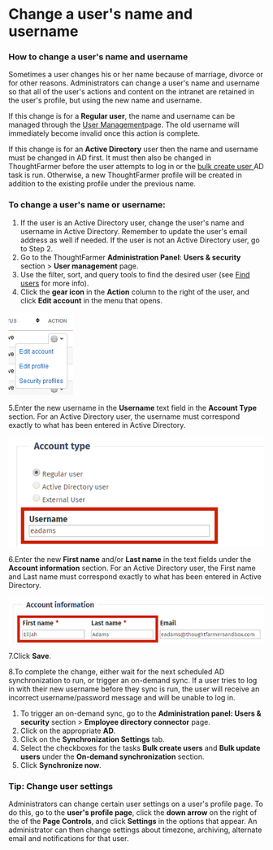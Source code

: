 # Change a user's name and username



### How to change a user's name and username

Sometimes a user changes his or her name because of marriage, divorce or for other reasons. Administrators can change a user's name and username so that all of the user's actions and content on the intranet are retained in the user's profile, but using the new name and username.  
  
If this change is for a **Regular user**, the name and username can be managed through the [User Management](./)page. The old username will immediately become invalid once this action is complete.  
  
If this change is for an **Active Directory** user then the name and username must be changed in AD first. It must then also be changed in ThoughtFarmer before the user attempts to log in or the [bulk create user ](../activity-directory-integration/active-directory-synchronization-tasks.md)AD task is run. Otherwise, a new ThoughtFarmer profile will be created in addition to the existing profile under the previous name.

### To change a user's name or username:

1. If the user is an Active Directory user, change the user's name and username in Active Directory. Remember to update the user's email address as well if needed. If the user is not an Active Directory user, go to Step 2.
2. Go to the ThoughtFarmer **Administration Panel**: **Users & security** section &gt; **User management** page.
3. Use the filter, sort, and query tools to find the desired user \(see [Find users](find-users.md) for more info\).
4. Click the **gear icon** in the **Action** column to the right of the user, and click **Edit account** in the menu that opens.

![](../../.gitbook/assets/1%20%28122%29.png)

5.Enter the new username in the **Username** text field in the **Account Type** section. For an Active Directory user, the username must correspond exactly to what has been entered in Active Directory.

![](../../.gitbook/assets/2%20%2887%29.png)

6.Enter the new **First name** and/or **Last name** in the text fields under the **Account information** section. For an Active Directory user, the First name and Last name must correspond exactly to what has been entered in Active Directory.

![](../../.gitbook/assets/3%20%2851%29.png)

7.Click **Save**.

8.To complete the change, either wait for the next scheduled AD synchronization to run, or trigger an on-demand sync. If a user tries to log in with their new username before they sync is run, the user will receive an incorrect username/password message and will be unable to log in.

1. To trigger an on-demand sync, go to the **Administration panel: Users & security** section &gt; **Employee directory connector** page.
2. Click on the appropriate **AD**.
3. Click on the **Synchronization Settings** tab.
4. Select the checkboxes for the tasks **Bulk create users** and **Bulk update users** under the **On-demand synchronization** section.
5. Click **Synchronize now**.

### Tip: Change user settings

Administrators can change certain user settings on a user's profile page. To do this, go to the **user's profile page**, click the **down arrow** on the right of the of the **Page Controls**, and click **Settings** in the options that appear. An administrator can then change settings about timezone, archiving, alternate email and notifications for that user.  


